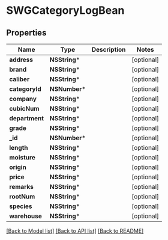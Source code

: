 # SWGCategoryLogBean

## Properties
Name | Type | Description | Notes
------------ | ------------- | ------------- | -------------
**address** | **NSString*** |  | [optional] 
**brand** | **NSString*** |  | [optional] 
**caliber** | **NSString*** |  | [optional] 
**categoryId** | **NSNumber*** |  | [optional] 
**company** | **NSString*** |  | [optional] 
**cubicNum** | **NSString*** |  | [optional] 
**department** | **NSString*** |  | [optional] 
**grade** | **NSString*** |  | [optional] 
**_id** | **NSNumber*** |  | [optional] 
**length** | **NSString*** |  | [optional] 
**moisture** | **NSString*** |  | [optional] 
**origin** | **NSString*** |  | [optional] 
**price** | **NSString*** |  | [optional] 
**remarks** | **NSString*** |  | [optional] 
**rootNum** | **NSString*** |  | [optional] 
**species** | **NSString*** |  | [optional] 
**warehouse** | **NSString*** |  | [optional] 

[[Back to Model list]](../README.md#documentation-for-models) [[Back to API list]](../README.md#documentation-for-api-endpoints) [[Back to README]](../README.md)


